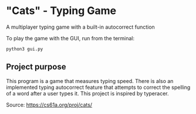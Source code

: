 # "Cats" - Typing Game
A multiplayer typing game with a built-in autocorrect function

To play the game with the GUI, run from the terminal: 
```
python3 gui.py
```
## Project purpose
This program is a game that measures typing speed. There is also an implemented typing autocorrect feature that attempts to correct the spelling of a word after a user types it. This project is inspired by typeracer.

Source: https://cs61a.org/proj/cats/

